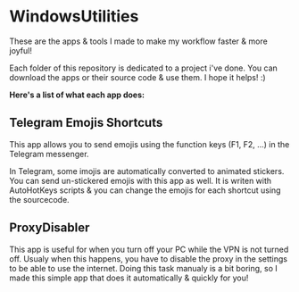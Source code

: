 # WindowsUtilities
These are the apps & tools I made to make my workflow faster & more joyful!

Each folder of this repository is dedicated to a project i've done.
You can download the apps or their source code & use them. I hope it helps! :)

**Here's a list of what each app does:**

  ## Telegram Emojis Shortcuts
  This app allows you to send emojis using the function keys (F1, F2, ...) in the Telegram messenger.
  
  In Telegram, some imojis are automatically converted to animated stickers. You can send un-stickered emojis with this app as well.
  It is writen with AutoHotKeys scripts & you can change the emojis for each shortcut using the sourcecode.
  
## ProxyDisabler
  This app is useful for when you turn off your PC while the VPN is not turned off. Usualy when this happens, you have to disable the proxy in the settings to be able to use the internet. Doing this task manualy is a bit boring, so I made this simple app that does it automatically & quickly for you!
